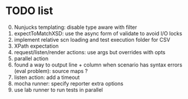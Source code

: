 # TODO list

0. Nunjucks templating: disable type aware with filter
0. expectToMatchXSD: use the async form of validate to avoid I/O locks
0. implement relative scn loading and test execution folder for CSV
0. XPath expectation
0. request/listen/render actions: use args but overrides with opts
0. parallel action
0. found a way to output line + column when scenario has syntax errors (eval problem): source maps ?
0. listen action: add a timeout
0. mocha runner: specify reporter extra options
0. use lab runner to run tests in parallel
